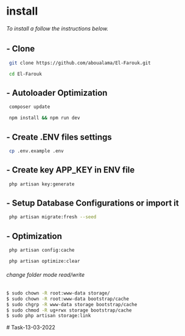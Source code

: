 
# install
###### To install a follow the instructions below.


## - Clone 
```bash
 git clone https://github.com/aboualama/El-Farouk.git 
```
```bash 
 cd El-Farouk 
```
 
## - Autoloader Optimization 
```bash
 composer update 
```
```bash 
 npm install && npm run dev
```
 
## - Create .ENV files settings 
```bash 
 cp .env.example .env 
```
 
## - Create key APP_KEY in ENV file
```bash 
 php artisan key:generate
```

## - Setup Database Configurations or import it
```bash 
 php artisan migrate:fresh --seed
```
 
## -  Optimization 
```bash 
 php artisan config:cache
```
```bash 
 php artisan optimize:clear
```

###### change folder mode read/write

```bash
$ sudo chown -R root:www-data storage/
$ sudo chown -R root:www-data bootstrap/cache
$ sudo chgrp -R www-data storage bootstrap/cache
$ sudo chmod -R ug+rwx storage bootstrap/cache 
$ sudo php artisan storage:link
```
#   T a s k - 1 3 - 0 3 - 2 0 2 2  
 